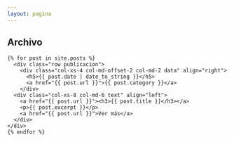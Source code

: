 ```yaml
---
layout: pagina
---
```


<section id="publicaciones">
  <div class="container">
    <div class="row text-center">
      <h1 class="titulo">Archivo</h1>
    </div>

    {% for post in site.posts %}
      <div class="row publicacion">
        <div class="col-xs-4 col-md-offset-2 col-md-2 data" align="right">
          <h5>{{ post.date | date_to_string }}</h5>
          <a href="{{ post.url }}">{{ post.category }}</a>
        </div>
      <div class="col-xs-8 col-md-6 text" align="left">
        <a href="{{ post.url }}"><h3>{{ post.title }}</h3></a>
        <p>{{ post.excerpt }}</p>
        <a href="{{ post.url }}">Ver más</a>
      </div>
    </div>
    {% endfor %}

  </div>
</section>
